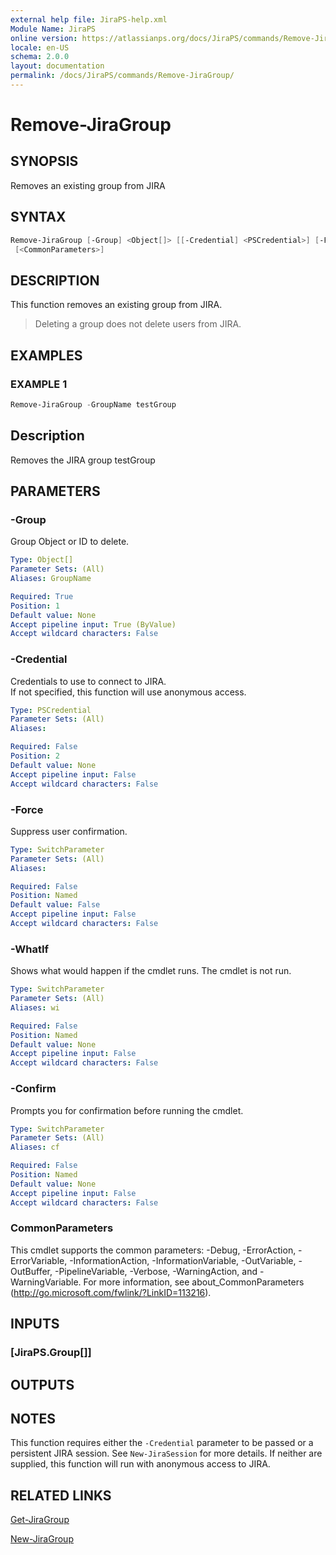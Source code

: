 ```yaml
---
external help file: JiraPS-help.xml
Module Name: JiraPS
online version: https://atlassianps.org/docs/JiraPS/commands/Remove-JiraGroup/
locale: en-US
schema: 2.0.0
layout: documentation
permalink: /docs/JiraPS/commands/Remove-JiraGroup/
---
```

# Remove-JiraGroup

## SYNOPSIS

Removes an existing group from JIRA

## SYNTAX

```powershell
Remove-JiraGroup [-Group] <Object[]> [[-Credential] <PSCredential>] [-Force] [-WhatIf] [-Confirm]
 [<CommonParameters>]
```

## DESCRIPTION

This function removes an existing group from JIRA.

> Deleting a group does not delete users from JIRA.

## EXAMPLES

### EXAMPLE 1

```powershell
Remove-JiraGroup -GroupName testGroup
```

Description  
 -----------  
Removes the JIRA group testGroup

## PARAMETERS

### -Group

Group Object or ID to delete.

```yaml
Type: Object[]
Parameter Sets: (All)
Aliases: GroupName

Required: True
Position: 1
Default value: None
Accept pipeline input: True (ByValue)
Accept wildcard characters: False
```

### -Credential

Credentials to use to connect to JIRA.  
If not specified, this function will use anonymous access.

```yaml
Type: PSCredential
Parameter Sets: (All)
Aliases:

Required: False
Position: 2
Default value: None
Accept pipeline input: False
Accept wildcard characters: False
```

### -Force

Suppress user confirmation.

```yaml
Type: SwitchParameter
Parameter Sets: (All)
Aliases:

Required: False
Position: Named
Default value: False
Accept pipeline input: False
Accept wildcard characters: False
```

### -WhatIf

Shows what would happen if the cmdlet runs.
The cmdlet is not run.

```yaml
Type: SwitchParameter
Parameter Sets: (All)
Aliases: wi

Required: False
Position: Named
Default value: None
Accept pipeline input: False
Accept wildcard characters: False
```

### -Confirm

Prompts you for confirmation before running the cmdlet.

```yaml
Type: SwitchParameter
Parameter Sets: (All)
Aliases: cf

Required: False
Position: Named
Default value: None
Accept pipeline input: False
Accept wildcard characters: False
```

### CommonParameters

This cmdlet supports the common parameters: -Debug, -ErrorAction, -ErrorVariable, -InformationAction, -InformationVariable, -OutVariable, -OutBuffer, -PipelineVariable, -Verbose, -WarningAction, and -WarningVariable.
For more information, see about_CommonParameters (http://go.microsoft.com/fwlink/?LinkID=113216).

## INPUTS

### [JiraPS.Group[]]

## OUTPUTS

## NOTES

This function requires either the `-Credential` parameter to be passed or a persistent JIRA session.
See `New-JiraSession` for more details.
If neither are supplied, this function will run with anonymous access to JIRA.

## RELATED LINKS

[Get-JiraGroup](../Get-JiraGroup/)

[New-JiraGroup](../New-JiraGroup/)

